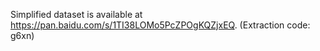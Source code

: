 Simplified dataset is available at https://pan.baidu.com/s/1TI38LOMo5PcZPOgKQZjxEQ.
(Extraction code: g6xn)
